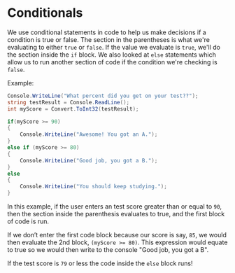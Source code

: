 # Conditionals
We use conditional statements in code to help us make decisions if a condition is true or false.
The section in the parentheses is what we're evaluating to either `true` or `false`. If the value we evaluate is `true`, we'll do the section inside the `if` block. 
We also looked at `else` statements which allow us to run another section of code if the condition we're checking is `false`.

Example:

```cs
Console.WriteLine("What percent did you get on your test??"); 
string testResult = Console.ReadLine();
int myScore = Convert.ToInt32(testResult);

if(myScore >= 90)
{
 	Console.WriteLine("Awesome! You got an A.");
}
else if (myScore >= 80)
{
 	Console.WriteLine("Good job, you got a B.");
}
else
{
 	Console.WriteLine("You should keep studying.");
}
```

In this example, if the user enters an test score greater than or equal to `90`, then the section inside the parenthesis evaluates to true, and the first block of code is run.

If we don’t enter the first code block because our score is say, `85`, we would then evaluate the 2nd block, `(myScore >= 80)`. This expression would equate to true so we would then write to the console "Good job, you got a B".

If the test score is `79` or less the code inside the `else` block runs!
